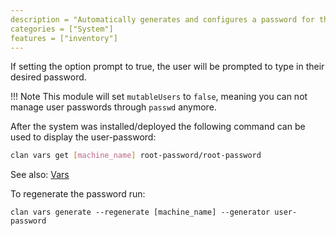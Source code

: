 ```yaml
---
description = "Automatically generates and configures a password for the specified user account."
categories = ["System"]
features = ["inventory"]
---
```


If setting the option prompt to true, the user will be prompted to type in their desired password.

!!! Note
    This module will set `mutableUsers` to `false`, meaning you can not manage user passwords through `passwd` anymore.


After the system was installed/deployed the following command can be used to display the user-password:

```bash
clan vars get [machine_name] root-password/root-password
```

See also: [Vars](../../guides/vars-backend.md)

To regenerate the password run:
```
clan vars generate --regenerate [machine_name] --generator user-password
```
